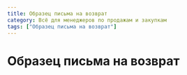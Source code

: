```yaml
---
title: Образец письма на возврат
category: Всё для менеджеров по продажам и закупкам
tags: ["Образец письма на возврат"]
---
```


# Образец письма на возврат
